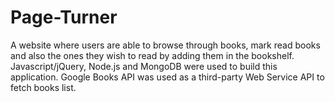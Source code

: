 # Page-Turner
A website where users are able to browse through books, mark read books and also the ones they wish to read by adding them in the bookshelf. Javascript/jQuery, Node.js and MongoDB were used to build this application. Google Books API was used as a third-party Web Service API to fetch books list. 
